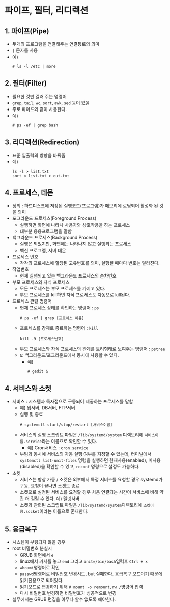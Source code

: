 # 파이프, 필터, 리디렉션

## 1. 파이프(Pipe)
- 두개의 프로그램을 연결해주는 연결통로의 의미
- `|` 문자를 사용
- 예)
  ```
  # ls -l /etc | more
  ```

## 2. 필터(Filter)
- 필요한 것만 걸러 주는 명령어
- `grep`, `tail`, `wc`, `sort`, `awk`, `sed` 등이 있음
- 주로 파이프와 같이 사용한다.
- 예)
  ```
  # ps -ef | grep bash
  ```

## 3. 리디렉션(Redirection)
- 표준 입출력의 방향을 바꿔줌
- 예)
  ```
  ls -l > list.txt
  sort < list.txt > out.txt
  ```

## 4. 프로세스, 데몬
- 정의 : 하드디스크에 저장된 실행코드(프로그램)가 메모리에 로딩되어 활성화 된 것을 의미
- 포그라운드 프로세스(Foreground Process)
  - 실행하면 화면에 나타나 사용자와 상호작용을 하는 프로세스
  - 대부분 응용프로그램을 말함
- 백그라운드 프로세스(Background Process)
  - 실행은 되었지만, 화면에는 나타나지 않고 실행되는 프로세스
  - 백신 프로그램, 서버 데몬
- 프로세스 번호
  - 각각의 프로세스에 할당된 고유번호를 의미, 실행될 때마다 번호는 달라진다.
- 작업번호
  - 현재 실행되고 있는 백그라운드 프로세스의 순차번호
- 부모 프로세스와 자식 프로세스
  - 모든 프로세스는 부모 프로세스를 가지고 있다.
  - 부모 프로세스를 kill하면 자식 프로세스도 자동으로 kill된다.
- 프로세스 관련 명령어
  - 현재 프로세스 상태를 확인하는 명령어 : `ps`
    ```
    # ps -ef | grep [프로세스 이름]
    ```
  - 프로세스를 강제로 종료하는 명령어 : `kill`
    ```
    kill -9 [프로세스번호]
    ```
  - 부모 프로세스와 자식 프로세스의 관계를 트리형태로 보여주는 명령어 : `pstree`
  - `&`: 백그라운드/포그라운드에서 동시에 사용할 수 있다.
    - 예)
      ```
      # gedit &
      ```

## 4. 서비스와 소켓
- 서비스 : 시스템과 독자점으로 구동되어 제공하는 프로세스를 말함
  - 예) 웹서버, DB서버, FTP서버
  - 실행 및 종료
    ```
    # systemctl start/stop/restart [서비스이름]
    ```
  - 서비스의 실행 스크립트 파일은 `/lib/systemd/system` 디렉토리에 `서비스이름.service`라는 이름으로 확인할 수 있다.
    - 예) Cron서비스 : `cron.service`
  - 부팅과 동시에 서비스의 자동 실행 여부를 지정할 수 있는데, 터미널에서 `systemctl list-unit-files` 명령을 실행하면 현재사용(enabled), 미사용(disabled)을 확인할 수 있고, `rcconf` 명령으로 설정도 가능하다.
- 소켓
  - 서비스는 항상 가동 / 소켓은 외부에서 특정 서비스를 요청할 경우 systemd가 구동, 요청이 끝나면 소켓도 종료
  - 소켓으로 설정된 서비스를 요청할 경우 처음 연결되는 시간이 서비스에 비해 약간 더 걸릴 수 있다. 예) 텔넷서버
  - 소켓과 관련된 스크립트 파일은 `/lib/systemd/system`디렉토리에 `소켓이름.socket`이라는 이름으로 존재한다.

## 5. 응급복구
- 시스템이 부팅되자 않을 경우
- root 비밀번호 분실시
  - GRUB 화면에서 `e`
  - linux에서 커서를 놓고 `end` 그리고 `init=/bin/bash`입력후 `Ctrl + x`
  - `whoami`명령어로 확인
  - `passwd`명령어로 비밀번호 변경시도, but 실패한다. 응급복구 모드이기 때문에 읽기전용으로 되어있다.
  - 읽기모드로 변경하기 위해 `# mount -o remount,rw /`명령어 입력
  - 다시 비밀번호 변경하면 비밀번호가 성공적으로 변경
- 실무에서는 GRUB 편집을 아무나 할수 없도록 해야한다.
